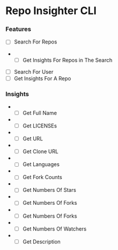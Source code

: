 # Repo Insighter CLI

### Features
- [ ] Search For Repos
- * [ ] Get Insights For Repos in The Search
- [ ] Search For User
- [ ] Get Insights For A Repo

### Insights
- * [ ] Get Full Name
- * [ ] Get LICENSEs
- * [ ] Get URL
- * [ ] Get Clone URL
- * [ ] Get Languages
- * [ ] Get Fork Counts
- * [ ] Get Numbers Of Stars
- * [ ] Get Numbers Of Forks
- * [ ] Get Numbers Of Forks
- * [ ] Get Numbers Of Watchers
- * [ ] Get Description
